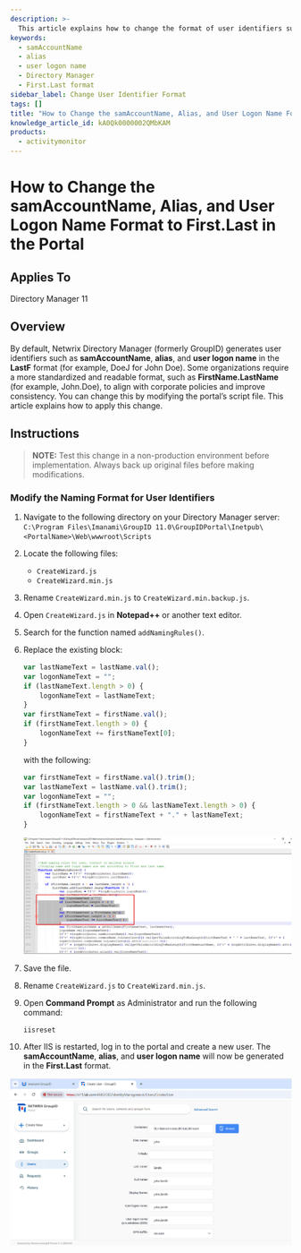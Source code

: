 ```yaml
---
description: >-
  This article explains how to change the format of user identifiers such as samAccountName, alias, and user logon name to First.Last in the Netwrix Directory Manager portal.
keywords:
  - samAccountName
  - alias
  - user logon name
  - Directory Manager
  - First.Last format
sidebar_label: Change User Identifier Format
tags: []
title: "How to Change the samAccountName, Alias, and User Logon Name Format to First.Last in the Portal"
knowledge_article_id: kA0Qk0000002QMbKAM
products:
  - activitymonitor
---
```


# How to Change the samAccountName, Alias, and User Logon Name Format to First.Last in the Portal

## Applies To

Directory Manager 11

## Overview

By default, Netwrix Directory Manager (formerly GroupID) generates user identifiers such as **samAccountName**, **alias**, and **user logon name** in the **LastF** format (for example, DoeJ for John Doe). Some organizations require a more standardized and readable format, such as **FirstName.LastName** (for example, John.Doe), to align with corporate policies and improve consistency. You can change this by modifying the portal’s script file. This article explains how to apply this change.

## Instructions

> **NOTE:** Test this change in a non-production environment before implementation. Always back up original files before making modifications.

### Modify the Naming Format for User Identifiers

1. Navigate to the following directory on your Directory Manager server:  
   `C:\Program Files\Imanami\GroupID 11.0\GroupIDPortal\Inetpub\<PortalName>\Web\wwwroot\Scripts`
   
2. Locate the following files:
   - `CreateWizard.js`
   - `CreateWizard.min.js`

3. Rename `CreateWizard.min.js` to `CreateWizard.min.backup.js`.

4. Open `CreateWizard.js` in **Notepad++** or another text editor.

5. Search for the function named `addNamingRules()`.

6. Replace the existing block:
   ```javascript
   var lastNameText = lastName.val();
   var logonNameText = "";
   if (lastNameText.length > 0) {
       logonNameText = lastNameText;
   }
   var firstNameText = firstName.val();
   if (firstNameText.length > 0) {
       logonNameText += firstNameText[0];
   }
   ```
   with the following:
   ```javascript
   var firstNameText = firstName.val().trim();
   var lastNameText = lastName.val().trim();
   var logonNameText = "";
   if (firstNameText.length > 0 && lastNameText.length > 0) {
       logonNameText = firstNameText + "." + lastNameText;
   }
   ```

   ![Editing addNamingRules function in CreateWizard.js](./images/servlet_image_996040ecbfe0.png)

7. Save the file.

8. Rename `CreateWizard.js` to `CreateWizard.min.js`.

9. Open **Command Prompt** as Administrator and run the following command:
   ```plaintext
   iisreset
   ```

10. After IIS is restarted, log in to the portal and create a new user. The **samAccountName**, **alias**, and **user logon name** will now be generated in the **First.Last** format.

![User logon name in First.Last format in Directory Manager portal](./images/servlet_image_62cb2d77bb75.png)